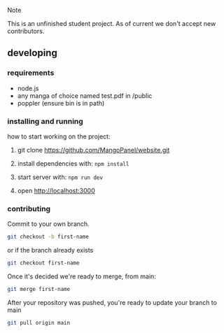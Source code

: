 > [!NOTE]
> This is an unfinished student project. As of current we don't accept new contributors.

## developing

### requirements

- node.js
- any manga of choice named test.pdf in /public
- poppler (ensure bin is in path)

### installing and running

how to start working on the project:

1. git clone https://github.com/MangoPanel/website.git

2. install dependencies with: `npm install`

3. start server with: `npm run dev`

4. open [http://localhost:3000](http://localhost:3000)

### contributing

Commit to your own branch.
```bash
git checkout -b first-name
```
or if the branch already exists
```bash
git checkout first-name
```

Once it's decided we're ready to merge, from main:
```bash
git merge first-name
```

After your repository was pushed, you're ready to update your branch to main
```bash
git pull origin main
```
